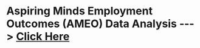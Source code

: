 # Aspiring Minds Employment Outcomes (AMEO) Data Analysis ---> <a href="https://nbviewer.org/github/Sridhar-GitH/AMEO-Data-Analysis/blob/main/Data-Analysis.ipynb">Click Here</a>
